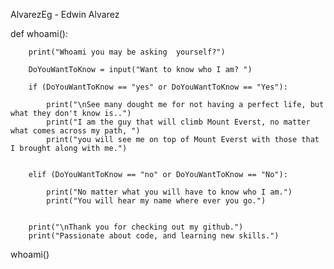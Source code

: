 AlvarezEg - Edwin Alvarez

def whoami():
    
        print("Whoami you may be asking  yourself?")

        DoYouWantToKnow = input("Want to know who I am? ")

        if (DoYouWantToKnow == "yes" or DoYouWantToKnow == "Yes"):

            print("\nSee many dought me for not having a perfect life, but what they don't know is..")
            print("I am the guy that will climb Mount Everst, no matter what comes across my path, ")
            print("you will see me on top of Mount Everst with those that I brought along with me.")
        

        elif (DoYouWantToKnow == "no" or DoYouWantToKnow == "No"):

            print("No matter what you will have to know who I am.")
            print("You will hear my name where ever you go.")
        

        print("\nThank you for checking out my github.")
        print("Passionate about code, and learning new skills.")

whoami()

















